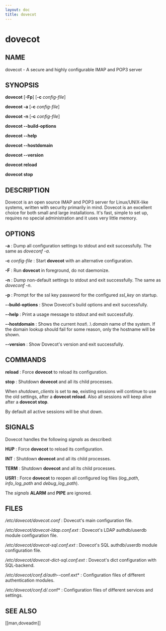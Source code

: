 ```yaml
---
layout: doc
title: dovecot
---
```


# dovecot

## NAME

dovecot - A secure and highly configurable IMAP and POP3 server

## SYNOPSIS

**dovecot** [**-Fp**] [**-c** *config-file*]

**dovecot -a** [**-c** *config-file*]

**dovecot -n** [**-c** *config-file*]

**dovecot -\-build-options**

**dovecot -\-help**

**dovecot -\-hostdomain**

**dovecot -\-version**

**dovecot reload**

**dovecot stop**

## DESCRIPTION

Dovecot is an open source IMAP and POP3 server for Linux/UNIX-like
systems, written with security primarily in mind. Dovecot is an
excellent choice for both small and large installations. It's fast,
simple to set up, requires no special administration and it uses very
little memory.

## OPTIONS

**-a**
:   Dump all configuration settings to stdout and exit successfully. The
    same as *doveconf -a*.

**-c** *config-file*
:   Start **dovecot** with an alternative configuration.

**-F**
:   Run **dovecot** in foreground, do not daemonize.

**-n**
:   Dump non-default settings to stdout and exit successfully. The same
    as *doveconf -n*.

**-p**
:   Prompt for the ssl key password for the configured *ssl_key* on startup.

**-\-build-options**
:   Show Dovecot's build options and exit successfully.

**-\-help**
:   Print a usage message to stdout and exit successfully.

**-\-hostdomain**
:   Shows the current *host*\ .\ *domain* name of the system. If the domain
    lookup should fail for some reason, only the hostname will be shown.

**-\-version**
:   Show Dovecot's version and exit successfully.

## COMMANDS

**reload**
:   Force **dovecot** to reload its configuration.

**stop**
:   Shutdown **dovecot** and all its child processes.

When *shutdown_clients* is set to **no**, existing sessions will
continue to use the old settings, after a **dovecot reload**. Also all
sessions will keep alive after a **dovecot stop**.

By default all active sessions will be shut down.

## SIGNALS

Dovecot handles the following *signals* as described:

**HUP**
:   Force **dovecot** to reload its configuration.

**INT**
:   Shutdown **dovecot** and all its child processes.

**TERM**
:   Shutdown **dovecot** and all its child processes.

**USR1**
:   Force **dovecot** to reopen all configured log files (*log_path*,
    *info_log_path* and *debug_log_path*).

The *signals* **ALARM** and **PIPE** are ignored.

## FILES

*/etc/dovecot/dovecot.conf*
:   Dovecot's main configuration file.

*/etc/dovecot/dovecot-ldap.conf.ext*
:   Dovecot's LDAP authdb/userdb module configuration file.

*/etc/dovecot/dovecot-sql.conf.ext*
:   Dovecot's SQL authdb/userdb module configuration file.

*/etc/dovecot/dovecot-dict-sql.conf.ext*
:   Dovecot's dict configuration with SQL-backend.

*/etc/dovecot/conf.d/auth-*-conf.ext*
:   Configuration files of different authentication modules.

*/etc/dovecot/conf.d/*.conf*
:   Configuration files of different services and settings.

<!-- @include: include/reporting-bugs.inc -->

## SEE ALSO

[[man,doveadm]]
